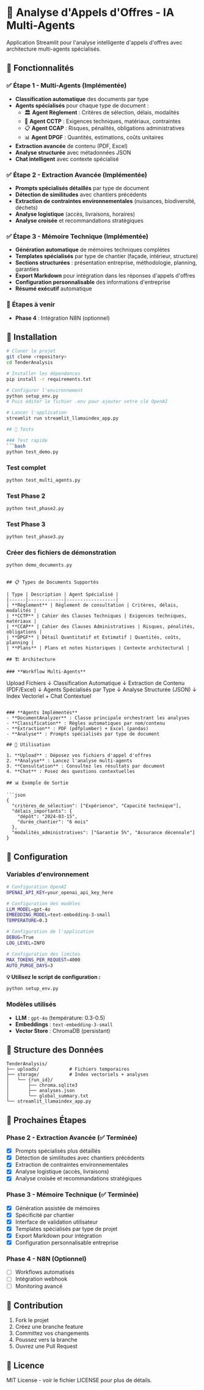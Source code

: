 # 📑 Analyse d'Appels d'Offres - IA Multi-Agents

Application Streamlit pour l'analyse intelligente d'appels d'offres avec architecture multi-agents spécialisés.

## 🎯 Fonctionnalités

### ✅ **Étape 1 - Multi-Agents (Implémentée)**
- **Classification automatique** des documents par type
- **Agents spécialisés** pour chaque type de document :
  - 🏛️ **Agent Règlement** : Critères de sélection, délais, modalités
  - 🔧 **Agent CCTP** : Exigences techniques, matériaux, contraintes
  - 📋 **Agent CCAP** : Risques, pénalités, obligations administratives
  - 📊 **Agent DPGF** : Quantités, estimations, coûts unitaires
- **Extraction avancée** de contenu (PDF, Excel)
- **Analyse structurée** avec métadonnées JSON
- **Chat intelligent** avec contexte spécialisé

### ✅ **Étape 2 - Extraction Avancée (Implémentée)**
- **Prompts spécialisés détaillés** par type de document
- **Détection de similitudes** avec chantiers précédents
- **Extraction de contraintes environnementales** (nuisances, biodiversité, déchets)
- **Analyse logistique** (accès, livraisons, horaires)
- **Analyse croisée** et recommandations stratégiques

### ✅ **Étape 3 - Mémoire Technique (Implémentée)**
- **Génération automatique** de mémoires techniques complètes
- **Templates spécialisés** par type de chantier (façade, intérieur, structure)
- **Sections structurées** : présentation entreprise, méthodologie, planning, garanties
- **Export Markdown** pour intégration dans les réponses d'appels d'offres
- **Configuration personnalisable** des informations d'entreprise
- **Résumé exécutif** automatique

### 🚧 **Étapes à venir**
- **Phase 4** : Intégration N8N (optionnel)

## 🚀 Installation

```bash
# Cloner le projet
git clone <repository>
cd TenderAnalysis

# Installer les dépendances
pip install -r requirements.txt

# Configurer l'environnement
python setup_env.py
# Puis éditer le fichier .env pour ajouter votre clé OpenAI

# Lancer l'application
streamlit run streamlit_llamaindex_app.py

## 🧪 Tests

### Test rapide
```bash
python test_demo.py
```

### Test complet
```bash
python test_multi_agents.py
```

### Test Phase 2
```bash
python test_phase2.py
```

### Test Phase 3
```bash
python test_phase3.py
```

### Créer des fichiers de démonstration
```bash
python demo_documents.py
```
```

## 📋 Types de Documents Supportés

| Type | Description | Agent Spécialisé |
|------|-------------|------------------|
| **Règlement** | Règlement de consultation | Critères, délais, modalités |
| **CCTP** | Cahier des Clauses Techniques | Exigences techniques, matériaux |
| **CCAP** | Cahier des Clauses Administratives | Risques, pénalités, obligations |
| **DPGF** | Détail Quantitatif et Estimatif | Quantités, coûts, planning |
| **Plans** | Plans et notes historiques | Contexte architectural |

## 🏗️ Architecture

### **Workflow Multi-Agents**
```
Upload Fichiers
       ↓
Classification Automatique
       ↓
Extraction de Contenu (PDF/Excel)
       ↓
Agents Spécialisés par Type
       ↓
Analyse Structurée (JSON)
       ↓
Index Vectoriel + Chat Contextuel
```

### **Agents Implémentés**
- **DocumentAnalyzer** : Classe principale orchestrant les analyses
- **Classification** : Règles automatiques par nom/contenu
- **Extraction** : PDF (pdfplumber) + Excel (pandas)
- **Analyse** : Prompts spécialisés par type de document

## 💬 Utilisation

1. **Upload** : Déposez vos fichiers d'appel d'offres
2. **Analyse** : Lancez l'analyse multi-agents
3. **Consultation** : Consultez les résultats par document
4. **Chat** : Posez des questions contextuelles

## 📊 Exemple de Sortie

```json
{
  "critères_de_sélection": ["Expérience", "Capacité technique"],
  "délais_importants": {
    "dépôt": "2024-03-15",
    "durée_chantier": "6 mois"
  },
  "modalités_administratives": ["Garantie 5%", "Assurance décennale"]
}
```

## 🔧 Configuration

### **Variables d'environnement**
```bash
# Configuration OpenAI
OPENAI_API_KEY=your_openai_api_key_here

# Configuration des modèles
LLM_MODEL=gpt-4o
EMBEDDING_MODEL=text-embedding-3-small
TEMPERATURE=0.3

# Configuration de l'application
DEBUG=True
LOG_LEVEL=INFO

# Configuration des limites
MAX_TOKENS_PER_REQUEST=4000
AUTO_PURGE_DAYS=3
```

**💡 Utilisez le script de configuration :**
```bash
python setup_env.py
```

### **Modèles utilisés**
- **LLM** : `gpt-4o` (température: 0.3-0.5)
- **Embeddings** : `text-embedding-3-small`
- **Vector Store** : ChromaDB (persistant)

## 📁 Structure des Données

```
TenderAnalysis/
├── uploads/           # Fichiers temporaires
├── storage/           # Index vectoriels + analyses
│   └── {run_id}/
│       ├── chroma.sqlite3
│       ├── analyses.json
│       └── global_summary.txt
└── streamlit_llamaindex_app.py
```

## 🎯 Prochaines Étapes

### **Phase 2 - Extraction Avancée (✅ Terminée)**
- [x] Prompts spécialisés plus détaillés
- [x] Détection de similitudes avec chantiers précédents
- [x] Extraction de contraintes environnementales
- [x] Analyse logistique (accès, livraisons)
- [x] Analyse croisée et recommandations stratégiques

### **Phase 3 - Mémoire Technique (✅ Terminée)**
- [x] Génération assistée de mémoires
- [x] Spécificité par chantier
- [x] Interface de validation utilisateur
- [x] Templates spécialisés par type de projet
- [x] Export Markdown pour intégration
- [x] Configuration personnalisable entreprise

### **Phase 4 - N8N (Optionnel)**
- [ ] Workflows automatisés
- [ ] Intégration webhook
- [ ] Monitoring avancé

## 🤝 Contribution

1. Fork le projet
2. Créez une branche feature
3. Committez vos changements
4. Poussez vers la branche
5. Ouvrez une Pull Request

## 📄 Licence

MIT License - voir le fichier LICENSE pour plus de détails.
